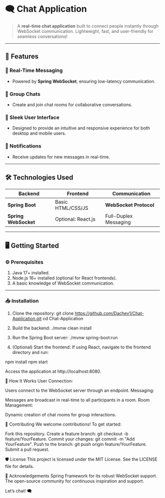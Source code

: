 # 🗨️ Chat Application

> A **real-time chat application** built to connect people instantly through WebSocket communication. Lightweight, fast, and user-friendly for seamless conversations!

---

## 🚀 Features

### 💬 Real-Time Messaging
- Powered by **Spring WebSocket**, ensuring low-latency communication.

### 👥 Group Chats
- Create and join chat rooms for collaborative conversations.

### 🎨 Sleek User Interface
- Designed to provide an intuitive and responsive experience for both desktop and mobile users.

### 🔔 Notifications
- Receive updates for new messages in real-time.

---

## 🛠️ Technologies Used

| **Backend**        | **Frontend**         | **Communication**    |
|---------------------|----------------------|----------------------|
| **Spring Boot**     | Basic HTML/CSS/JS    | **WebSocket Protocol** |
| **Spring WebSocket**| Optional: React.js   | Full-Duplex Messaging |

---

## 🖥️ Getting Started

### ⚙️ Prerequisites
1. Java 17+ installed.
2. Node.js 16+ installed (optional for React frontends).
3. A basic knowledge of WebSocket communication.

---

### 📥 Installation

1. Clone the repository:
   git clone https://github.com/Dachev1/Chat-Application.git
   cd Chat-Application

3. Build the backend:
./mvnw clean install

4. Run the Spring Boot server:
./mvnw spring-boot:run

5. (Optional) Start the frontend:
If using React, navigate to the frontend directory and run:

npm install
npm start

Access the application at http://localhost:8080.

🎯 How It Works
User Connection:

Users connect to the WebSocket server through an endpoint.
Messaging:

Messages are broadcast in real-time to all participants in a room.
Room Management:

Dynamic creation of chat rooms for group interactions.

🤝 Contributing
We welcome contributions! To get started:

Fork this repository.
Create a feature branch: git checkout -b feature/YourFeature.
Commit your changes: git commit -m "Add YourFeature".
Push to the branch: git push origin feature/YourFeature.
Submit a pull request.

🛡️ License
This project is licensed under the MIT License. See the LICENSE file for details.

🌟 Acknowledgements
Spring Framework for its robust WebSocket support.
The open-source community for continuous inspiration and support.

Let’s chat! 🗨️

